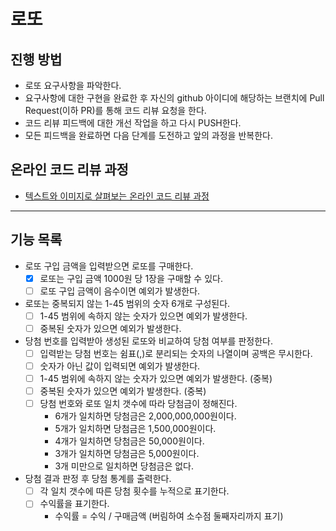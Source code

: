 # 로또
## 진행 방법
* 로또 요구사항을 파악한다.
* 요구사항에 대한 구현을 완료한 후 자신의 github 아이디에 해당하는 브랜치에 Pull Request(이하 PR)를 통해 코드 리뷰 요청을 한다.
* 코드 리뷰 피드백에 대한 개선 작업을 하고 다시 PUSH한다.
* 모든 피드백을 완료하면 다음 단계를 도전하고 앞의 과정을 반복한다.

## 온라인 코드 리뷰 과정
* [텍스트와 이미지로 살펴보는 온라인 코드 리뷰 과정](https://github.com/next-step/nextstep-docs/tree/master/codereview)

---

## 기능 목록
* 로또 구입 금액을 입력받으면 로또를 구매한다.
  * [x] 로또는 구입 금액 1000원 당 1장을 구매할 수 있다.
  * [ ] 로또 구입 금액이 음수이면 예외가 발생한다.
* 로또는 중복되지 않는 1-45 범위의 숫자 6개로 구성된다.
  * [ ] 1-45 범위에 속하지 않는 숫자가 있으면 예외가 발생한다.
  * [ ] 중복된 숫자가 있으면 예외가 발생한다.
* 당첨 번호를 입력받아 생성된 로또와 비교하여 당첨 여부를 판정한다.
  * [ ] 입력받는 당첨 번호는 쉼표(,)로 분리되는 숫자의 나열이며 공백은 무시한다.
  * [ ] 숫자가 아닌 값이 입력되면 예외가 발생한다.
  * [ ] 1-45 범위에 속하지 않는 숫자가 있으면 예외가 발생한다. (중복)
  * [ ] 중복된 숫자가 있으면 예외가 발생한다. (중복)
  * [ ] 당첨 번호와 로또 일치 갯수에 따라 당첨금이 정해진다.
    * 6개가 일치하면 당첨금은 2,000,000,000원이다.
    * 5개가 일치하면 당첨금은 1,500,000원이다.
    * 4개가 일치하면 당첨금은 50,000원이다.
    * 3개가 일치하면 당첨금은 5,000원이다.
    * 3개 미만으로 일치하면 당첨금은 없다.
* 당첨 결과 판정 후 당첨 통계를 출력한다.
  * [ ] 각 일치 갯수에 따른 당첨 횟수를 누적으로 표기한다.
  * [ ] 수익률을 표기한다.
    * 수익률 = 수익 / 구매금액 (버림하여 소수점 둘째자리까지 표기)